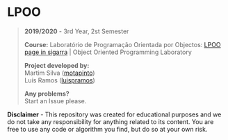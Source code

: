 # LPOO

> **2019/2020** - 3rd Year, 2st Semester
>
> **Course:** Laboratório de Programação Orientada por Objectos: [LPOO page in sigarra](https://sigarra.up.pt/feup/en/ucurr_geral.ficha_uc_view?pv_ocorrencia_id=436442) | Object Oriented Programming Laboratory
>
> **Project developed by:**\
> Martim Silva ([motapinto](https://github.com/motapinto))\
> Luís Ramos ([luispramos](https://github.com/luispramos))
>
> **Any problems?**\
> Start an Issue please.

**Disclaimer** - This repository was created for educational purposes and we do not take any responsibility for anything related to its content. You are free to use any code or algorithm you find, but do so at your own risk.
